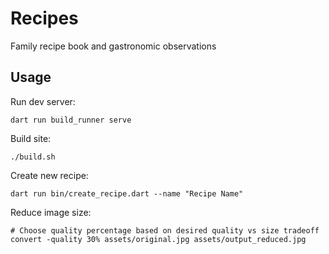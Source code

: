 # Recipes
Family recipe book and gastronomic observations

## Usage

Run dev server:
```
dart run build_runner serve
```

Build site:
```
./build.sh
```

Create new recipe:
```
dart run bin/create_recipe.dart --name "Recipe Name"
```

Reduce image size:
```
# Choose quality percentage based on desired quality vs size tradeoff
convert -quality 30% assets/original.jpg assets/output_reduced.jpg
```

